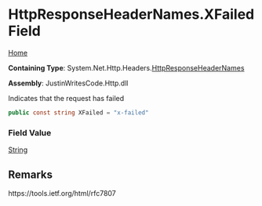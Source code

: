 # HttpResponseHeaderNames\.XFailed Field

[Home](../../../../README.md)

**Containing Type**: System\.Net\.Http\.Headers\.[HttpResponseHeaderNames](../README.md)

**Assembly**: JustinWritesCode\.Http\.dll

  
Indicates that the request has failed

```csharp
public const string XFailed = "x-failed"
```

### Field Value

[String](https://docs.microsoft.com/en-us/dotnet/api/system.string)

## Remarks

https://tools\.ietf\.org/html/rfc7807